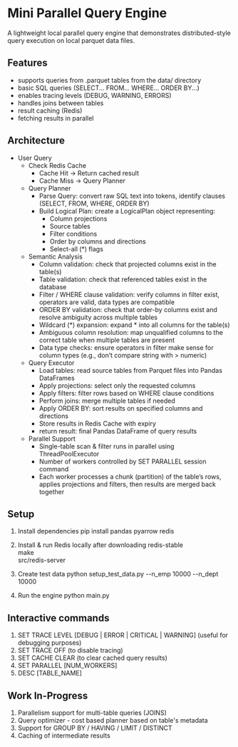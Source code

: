 # Mini Parallel Query Engine
A lightweight local parallel query engine that demonstrates distributed-style query execution on local parquet data files.

## Features
- supports queries from .parquet tables from the data/ directory
- basic SQL queries (SELECT... FROM... WHERE... ORDER BY...)
- enables tracing levels (DEBUG, WARNING, ERRORS)
- handles joins between tables
- result caching (Redis)
- fetching results in parallel

## Architecture
- User Query
  - Check Redis Cache
    - Cache Hit → Return cached result
    - Cache Miss → Query Planner
  - Query Planner
    - Parse Query: convert raw SQL text into tokens, identify clauses (SELECT, FROM, WHERE, ORDER BY)
    - Build Logical Plan: create a LogicalPlan object representing:
      - Column projections
      - Source tables
      - Filter conditions
      - Order by columns and directions
      - Select-all (*) flags
  - Semantic Analysis
    - Column validation: check that projected columns exist in the table(s)
    - Table validation: check that referenced tables exist in the database
    - Filter / WHERE clause validation: verify columns in filter exist, operators are valid, data types are compatible
    - ORDER BY validation: check that order-by columns exist and resolve ambiguity across multiple tables
    - Wildcard (*) expansion: expand * into all columns for the table(s)
    - Ambiguous column resolution: map unqualified columns to the correct table when multiple tables are present
    - Data type checks: ensure operators in filter make sense for column types (e.g., don’t compare string with > numeric)
  - Query Executor
    - Load tables: read source tables from Parquet files into Pandas DataFrames
    - Apply projections: select only the requested columns
    - Apply filters: filter rows based on WHERE clause conditions
    - Perform joins: merge multiple tables if needed
    - Apply ORDER BY: sort results on specified columns and directions
    - Store results in Redis Cache with expiry
    - return result: final Pandas DataFrame of query results
  - Parallel Support
    - Single-table scan & filter runs in parallel using ThreadPoolExecutor
    - Number of workers controlled by SET PARALLEL <N> session command
    - Each worker processes a chunk (partition) of the table’s rows, applies projections and filters, then results are merged back together

## Setup
1. Install dependencies
pip install pandas pyarrow redis

2. Install & run Redis locally
after downloading redis-stable  
make  
src/redis-server

3. Create test data
python setup_test_data.py --n_emp 10000 --n_dept 10000

4. Run the engine
python main.py

## Interactive commands
1. SET TRACE LEVEL [DEBUG | ERROR | CRITICAL | WARNING] (useful for debugging purposes)
2. SET TRACE OFF (to disable tracing)
3. SET CACHE CLEAR (to clear cached query results)
4. SET PARALLEL [NUM_WORKERS]
5. DESC [TABLE_NAME]

## Work In-Progress
1. Parallelism support for multi-table queries (JOINS)
2. Query optimizer - cost based planner based on table's metadata
3. Support for GROUP BY / HAVING / LIMIT / DISTINCT
4. Caching of intermediate results
